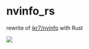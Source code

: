 # nvinfo_rs

rewrite of [ikr7/nvinfo](https://github.com/ikr7/nvinfo) with Rust

![](https://i.imgur.com/WjIHnpW.png)